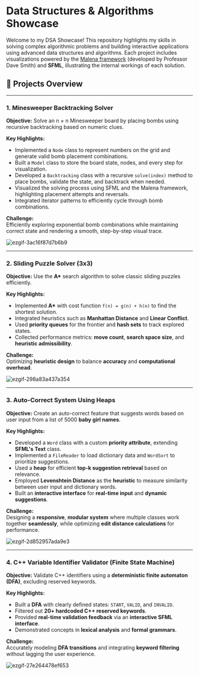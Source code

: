 # Data Structures & Algorithms Showcase

Welcome to my DSA Showcase! This repository highlights my skills in solving complex algorithmic problems and building interactive applications using advanced data structures and algorithms. Each project includes visualizations powered by the [Malena framework](https://github.com/daversmith/Malena) (developed by Professor Dave Smith) and **SFML**, illustrating the internal workings of each solution.

## 📌 Projects Overview

---

### 1. Minesweeper Backtracking Solver  
**Objective:** Solve an n × n Minesweeper board by placing bombs using recursive backtracking based on numeric clues.

**Key Highlights:**
- Implemented a `Node` class to represent numbers on the grid and generate valid bomb placement combinations.
- Built a `Model` class to store the board state, nodes, and every step for visualization.
- Developed a `Backtracking` class with a recursive `solve(index)` method to place bombs, validate the state, and backtrack when needed.
- Visualized the solving process using SFML and the Malena framework, highlighting placement attempts and reversals.
- Integrated iterator patterns to efficiently cycle through bomb combinations.

**Challenge:**  
Efficiently exploring exponential bomb combinations while maintaining correct state and rendering a smooth, step-by-step visual trace.

![ezgif-3ac16f87d7b6b9](https://github.com/user-attachments/assets/a8803090-dc38-4c22-bdba-e677669f17ae)


---

### 2. **Sliding Puzzle Solver (3x3)**
**Objective:** Use the **A\*** search algorithm to solve classic sliding puzzles efficiently.

**Key Highlights:**
- Implemented **A\*** with cost function `f(n) = g(n) + h(n)` to find the shortest solution.
- Integrated heuristics such as **Manhattan Distance** and **Linear Conflict**.
- Used **priority queues** for the frontier and **hash sets** to track explored states.
- Collected performance metrics: **move count**, **search space size**, and **heuristic admissibility**.

**Challenge:**  
Optimizing **heuristic design** to balance **accuracy** and **computational overhead**.

![ezgif-298a83a437a354](https://github.com/user-attachments/assets/eade75cd-e8f8-4c4f-aeae-ca3865c9fe75)

---

### 3. **Auto-Correct System Using Heaps**
**Objective:** Create an auto-correct feature that suggests words based on user input from a list of 5000 **baby girl names**.

**Key Highlights:**
- Developed a `Word` class with a custom **priority attribute**, extending **SFML's Text** class.
- Implemented a `FileReader` to load dictionary data and `WordSort` to prioritize suggestions.
- Used a **heap** for efficient **top-k suggestion retrieval** based on relevance.
- Employed **Levenshtein Distance** as the **heuristic** to measure similarity between user input and dictionary words.
- Built an **interactive interface** for **real-time input** and **dynamic suggestions**.

**Challenge:**  
Designing a **responsive**, **modular system** where multiple classes work together **seamlessly**, while optimizing **edit distance calculations** for performance.

![ezgif-2d852957ada9e3](https://github.com/user-attachments/assets/2697a0af-9140-43cf-a6cc-444ba47658d6)

---

### 4. **C++ Variable Identifier Validator (Finite State Machine)**
**Objective:** Validate C++ identifiers using a **deterministic finite automaton (DFA)**, excluding reserved keywords.

**Key Highlights:**
- Built a **DFA** with clearly defined states: `START`, `VALID`, and `INVALID`.
- Filtered out **20+ hardcoded C++ reserved keywords**.
- Provided **real-time validation feedback** via an **interactive SFML interface**.
- Demonstrated concepts in **lexical analysis** and **formal grammars**.

**Challenge:**  
Accurately modeling **DFA transitions** and integrating **keyword filtering** without lagging the user experience.

![ezgif-27e264478ef653](https://github.com/user-attachments/assets/7571f356-c008-4c94-9b23-dc1c415acfb6)
